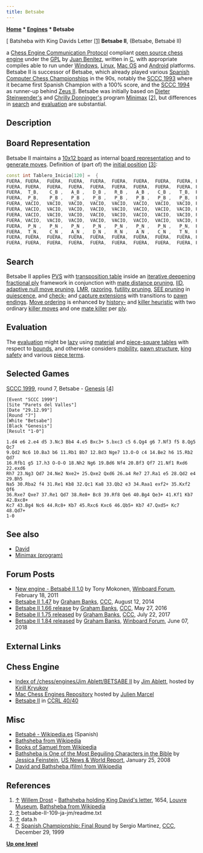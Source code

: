 ```yaml
---
title: Betsabe
---
```

**[Home](Home "Home") * [Engines](Engines "Engines") * Betsabe**

\[ Batsheba with King Davids Letter <a id="cite-note-1" href="#cite-ref-1">[1]</a>
**Betsabe II**, (Betsabe, Betsabé II)

a [Chess Engine Communication Protocol](Chess_Engine_Communication_Protocol "Chess Engine Communication Protocol") compliant [open source chess engine](Category:Open_Source "Category:Open Source") under the [GPL](Free_Software_Foundation#GPL "Free Software Foundation") by [Juan Benitez](Juan_Benitez "Juan Benitez"), written in [C](C "C"), with appropriate compiles able to run under [Windows](Windows "Windows"), [Linux](Linux "Linux"), [Mac OS](Mac_OS "Mac OS") and [Android](Android "Android") platforms.
Betsabe II is successor of Betsabe, which already played various [Spanish Computer Chess Championships](Spanish_Computer_Chess_Championship "Spanish Computer Chess Championship") in the 90s, notably the [SCCC 1993](SCCC_1993 "SCCC 1993") where it became first Spanish Champion with a 100% score, and the [SCCC 1994](SCCC_1994 "SCCC 1994") as runner-up behind [Zeus II](Zeus "Zeus").
Betsabe was initially based on [Dieter Steinwender's](Dieter_Steinwender "Dieter Steinwender") and [Chrilly Donninger's](Chrilly_Donninger "Chrilly Donninger") program [Minimax](</Minimax_(program)> "Minimax (program)") <a id="cite-note-2" href="#cite-ref-2">[2]</a>, but differences in [search](Search "Search") and [evaluation](Evaluation "Evaluation") are substantial.

## Description

## Board Representation

Betsabe II maintains a [10x12 board](10x12_Board "10x12 Board") as internal [board representation](Board_Representation "Board Representation") and to [generate moves](Move_Generation "Move Generation"). Definition of (part of) the [initial position](Initial_Position "Initial Position") <a id="cite-note-3" href="#cite-ref-3">[3]</a>:

```C++
const int Tablero_Inicio[120] =  {
FUERA, FUERA,  FUERA,  FUERA,  FUERA,  FUERA,  FUERA,  FUERA,  FUERA, FUERA,
FUERA, FUERA,  FUERA,  FUERA,  FUERA,  FUERA,  FUERA,  FUERA,  FUERA, FUERA,
FUERA,  T_B,    C_B ,   A_B ,   D_B ,   R_B ,   A_B ,   C_B ,   T_B,  FUERA,
FUERA,  P_B,    P_B ,   P_B ,   P_B ,   P_B ,   P_B ,   P_B ,   P_B,  FUERA,
FUERA, VACIO,  VACIO,  VACIO,  VACIO,  VACIO,  VACIO,  VACIO,  VACIO, FUERA,
FUERA, VACIO,  VACIO,  VACIO,  VACIO,  VACIO,  VACIO,  VACIO,  VACIO, FUERA,
FUERA, VACIO,  VACIO,  VACIO,  VACIO,  VACIO,  VACIO,  VACIO,  VACIO, FUERA,
FUERA, VACIO,  VACIO,  VACIO,  VACIO,  VACIO,  VACIO,  VACIO,  VACIO, FUERA,
FUERA,  P_N ,   P_N ,   P_N ,   P_N ,   P_N ,   P_N ,   P_N ,   P_N,  FUERA,
FUERA,  T_N,    C_N ,   A_N ,   D_N ,   R_N ,   A_N ,   C_N ,   T_N,  FUERA,
FUERA, FUERA,  FUERA,  FUERA,  FUERA,  FUERA,  FUERA,  FUERA,  FUERA, FUERA,
FUERA, FUERA,  FUERA,  FUERA,  FUERA,  FUERA,  FUERA,  FUERA,  FUERA, FUERA};

```

## Search

Betsabe II applies [PVS](Principal_Variation_Search "Principal Variation Search") with [transposition table](Transposition_Table "Transposition Table") inside an [iterative deepening](Iterative_Deepening "Iterative Deepening") [fractional ply](Depth#FractionalPlies "Depth") framework in conjunction with [mate distance pruning](Mate_Distance_Pruning "Mate Distance Pruning"), [IID](Internal_Iterative_Deepening "Internal Iterative Deepening"), [adaptive null move pruning](Null_Move_Pruning#AdaptiveNullMovePruning "Null Move Pruning"), [LMR](Late_Move_Reductions "Late Move Reductions"), [razoring](Razoring "Razoring"), [futility pruning](Futility_Pruning "Futility Pruning"), [SEE pruning](Static_Exchange_Evaluation "Static Exchange Evaluation") in [quiescence](Quiescence_Search "Quiescence Search"), and [check-](Check_Extensions "Check Extensions") and [capture extensions](Capture_Extensions "Capture Extensions") with transitions to [pawn endings](Pawn_Endgame "Pawn Endgame"). [Move ordering](Move_Ordering "Move Ordering") is enhanced by [history-](History_Heuristic "History Heuristic") and [killer heuristic](Killer_Heuristic "Killer Heuristic") with two ordinary [killer moves](Killer_Move "Killer Move") and one [mate killer](Mate_Killers "Mate Killers") per [ply](Ply "Ply").

## Evaluation

The [evaluation](Evaluation "Evaluation") might be [lazy](Lazy_Evaluation "Lazy Evaluation") using [material](Material "Material") and [piece-square tables](Piece-Square_Tables "Piece-Square Tables") with respect to [bounds](Bound "Bound"), and otherwise considers [mobility](Mobility "Mobility"), [pawn structure](Pawn_Structure "Pawn Structure"), [king safety](King_Safety "King Safety") and various [piece terms](Evaluation_of_Pieces "Evaluation of Pieces").

## Selected Games

[SCCC 1999](SCCC_1999 "SCCC 1999"), round 7, Betsabe - [Genesis](Genesis_AR "Genesis AR") <a id="cite-note-4" href="#cite-ref-4">[4]</a>

```
[Event "SCCC 1999"]
[Site "Parets del Valles"]
[Date "29.12.99"]
[Round "7"]
[White "Betsabe"]
[Black "Genesis"]
[Result "1-0"]

1.d4 e6 2.e4 d5 3.Nc3 Bb4 4.e5 Bxc3+ 5.bxc3 c5 6.Qg4 g6 7.Nf3 f5 8.Qg5 Qc7 
9.Qd2 Nc6 10.Ba3 b6 11.Rb1 Bb7 12.Bd3 Nge7 13.O-O c4 14.Be2 h6 15.Rb2 Qd7 
16.Rfb1 g5 17.h3 O-O-O 18.Nh2 Ng6 19.Bd6 Nf4 20.Bf3 Qf7 21.Nf1 Rxd6 22.exd6 
Rh7 23.Ng3 Qd7 24.Ne2 Nxe2+ 25.Qxe2 Qxd6 26.a4 Re7 27.Ra1 e5 28.Qd2 e4 29.Bh5 
Na5 30.Rba2 f4 31.Re1 Kb8 32.Qc1 Ka8 33.Qb2 e3 34.Raa1 exf2+ 35.Kxf2 Qf6 
36.Rxe7 Qxe7 37.Re1 Qd7 38.Re8+ Bc8 39.Rf8 Qe6 40.Bg4 Qe3+ 41.Kf1 Kb7 42.Bxc8+ 
Kc7 43.Bg4 Nc6 44.Rc8+ Kb7 45.Rxc6 Kxc6 46.Qb5+ Kb7 47.Qxd5+ Kc7 48.Qd7+  
1-0

```

## See also

- [David](David "David")
- [Minimax (program)](</Minimax_(program)> "Minimax (program)")

## Forum Posts

- [New engine - Betsabé II 1.0](http://www.open-aurec.com/wbforum/viewtopic.php?f=2&t=51551) by Tony Mokonen, [Winboard Forum](Computer_Chess_Forums "Computer Chess Forums"), February 18, 2011
- [Betsabe II 1.47](http://www.talkchess.com/forum/viewtopic.php?t=53263) by [Graham Banks](Graham_Banks "Graham Banks"), [CCC](CCC "CCC"), August 12, 2014
- [Betsabe II 1.66 release](http://www.talkchess.com/forum3/viewtopic.php?f=2&t=60293) by [Graham Banks](Graham_Banks "Graham Banks"), [CCC](CCC "CCC"), May 27, 2016
- [Betsabe II 1.75 released](http://www.talkchess.com/forum/viewtopic.php?t=64686) by [Graham Banks](Graham_Banks "Graham Banks"), [CCC](CCC "CCC"), July 22, 2017
- [Betsabe II 1.84 released](http://www.open-aurec.com/wbforum/viewtopic.php?f=2&t=54101) by [Graham Banks](Graham_Banks "Graham Banks"), [Winboard Forum](Computer_Chess_Forums "Computer Chess Forums"), June 07, 2018

## External Links

## Chess Engine

- [Index of /chess/engines/Jim Ablett/BETSABE II](http://kirr.homeunix.org/chess/engines/Jim%20Ablett/BETSABE%20II/) by [Jim Ablett](Jim_Ablett "Jim Ablett"), hosted by [Kirill Kryukov](Kirill_Kryukov "Kirill Kryukov")
- [Mac Chess Engines Repository](http://julien.marcel.free.fr/macchess/Chess_on_Mac/Engines.html) hosted by [Julien Marcel](Julien_Marcel "Julien Marcel")
- [Betsabe II](http://ccrl.chessdom.com/ccrl/4040/cgi/compare_engines.cgi?family=Betsabe&print=Rating+list&print=Results+table&print=LOS+table&print=Ponder+hit+table&print=Eval+difference+table&print=Comopp+gamenum+table&print=Overlap+table&print=Score+with+common+opponents) in [CCRL 40/40](CCRL "CCRL")

## Misc

- [Betsabé - Wikipedia.es](http://es.wikipedia.org/wiki/Betsab%C3%A9) (Spanish)
- [Bathsheba from Wikipedia](https://en.wikipedia.org/wiki/Bathsheba)
- [Books of Samuel from Wikipedia](https://en.wikipedia.org/wiki/Books_of_Samuel)
- [Bathsheba is One of the Most Beguiling Characters in the Bible](http://www.usnews.com/news/religion/articles/2008/01/25/bathsheba-is-one-of-the-most-beguiling-characters-in-the-bible) by [Jessica Feinstein](http://www.usnews.com/topics/author/jessica_feinstein), [US News & World Report](https://en.wikipedia.org/wiki/U.S._News_%26_World_Report), January 25, 2008
- [David and Bathsheba (film) from Wikipedia](https://en.wikipedia.org/wiki/David_and_Bathsheba_%28film%29)

## References

1. <a id="cite-ref-1" href="#cite-note-1">↑</a> [Willem Drost](index.php?title=Category:Willem_Drost&action=edit&redlink=1 "Category:Willem Drost (page does not exist)") - [Bathsheba holding King David's letter](https://commons.wikimedia.org/wiki/File:Willem_Drost_-_Batsheba_met_de_brief_van_koning_David.jpg), 1654, [Louvre Museum](https://en.wikipedia.org/wiki/The_Louvre), [Bathsheba from Wikipedia](https://en.wikipedia.org/wiki/Bathsheba)
1. <a id="cite-ref-2" href="#cite-note-2">↑</a> betsabe-II-109-ja-jm/readme.txt
1. <a id="cite-ref-3" href="#cite-note-3">↑</a> data.h
1. <a id="cite-ref-4" href="#cite-note-4">↑</a> [Spanish Championship: Final Round](https://www.stmintz.com/ccc/index.php?id=84977) by Sergio Martinez, [CCC](CCC "CCC"), December 29, 1999

**[Up one level](Engines "Engines")**

